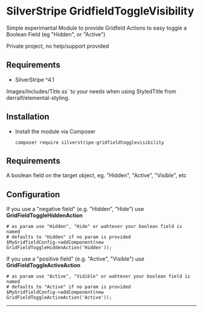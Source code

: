 # SilverStripe GridfieldToggleVisibility

Simple experimantal Module to provide Gridfeld Actions to easy toggle a Boolean Field (eg "Hidden", or "Active")

Private project, no help/support provided

## Requirements

* SilverStripe ^4.1

Images/Includes/Title.ss` to your needs when using StyledTitle from derralf/elemental-styling.


## Installation

- Install the module via Composer
  ```
  composer require silverstripe-gridfieldtogglevisibility
  ```

## Requirements

A boolean field on the target object, eg. "Hidden", "Active", "Visible", etc 

## Configuration


If you use a "negative field" (e.g. "Hidden", "Hide") use **GridFieldToggleHiddenAction**

```
# as param use "Hidden", "Hide" or wahtever your boolean field is named
# defaults to "Hidden" if no param is provided
$MyGridfieldConfig->addComponent(new GridFieldToggleHiddenAction('Hidden'));

```

If you use a "positive field" (e.g. "Active", "Visible") use **GridFieldToggleActiveAction**

```
# as param use "Active", "Vidible" or wahtever your boolean field is named
# defaults to "Active" if no param is provided
$MyGridfieldConfig->addComponent(new GridFieldToggleActiveAction('Active'));

```
****